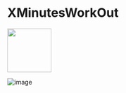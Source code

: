 # XMinutesWorkOut
<img src=https://user-images.githubusercontent.com/81194285/142292868-16d5e2ef-b2e2-4f9a-880c-85c3a7679b31.png width="100" height="100">

![image](https://user-images.githubusercontent.com/81194285/142985535-6779a8bd-7724-4750-8ccc-320306a80588.png)



